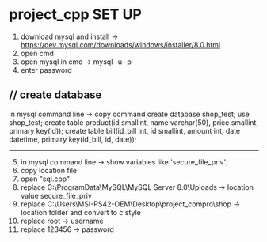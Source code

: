 # project_cpp SET UP
1. download mysql and install -> https://dev.mysql.com/downloads/windows/installer/8.0.html
2. open cmd
3. open mysql in cmd -> mysql -u <username> -p
4. enter password
  
// create database
-----------------------------------------------------------
in mysql command line -> copy command
create database shop_test;
use shop_test;
create table product(id smallint, name varchar(50), price smallint, primary key(id));
create table bill(id_bill int, id smallint, amount int, date datetime, primary key(id_bill, id, date));

-----------------------------------------------------------
5. in mysql command line -> show variables like 'secure_file_priv';
6. copy location file
7. open "sql.cpp"
8. replace C:\\ProgramData\\MySQL\\MySQL Server 8.0\\Uploads -> location value secure_file_priv
9. replace C:\\Users\\MSI-PS42-OEM\\Desktop\\project_compro\\shop -> location folder and convert to c style
10. replace root -> <username>username
11. replace 123456 -> <password>password
